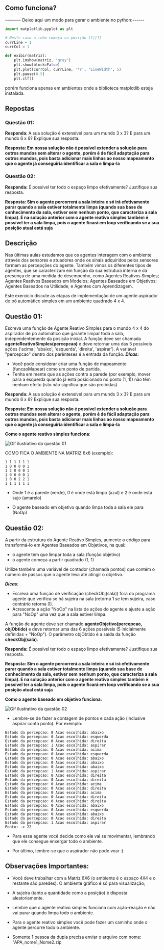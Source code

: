 ## Como funciona?

-------- Deixo aqui um modo para gerar o ambiente no python:------

``` python
import matplotlib.pyplot as plt

# Neste caso o robo começa na posição [1][1]
currLine = 1
currCol = 1

def exibir(matriz):
    plt.imshow(matriz, 'gray')
    plt.show(block=False)
    plt.plot(currCol, currLine, '*r', 'LineWidth', 5)
    plt.pause(0.5)
    plt.clf()
```

porém funciona apenas em ambientes onde a biblioteca matplotlib esteja instalada.

## Repostas

### Questão 01:

**Responda**: A sua solução é extensível para um mundo 3 x 3? E para um mundo 6 x 6? Explique sua
resposta.

**Resposta: Em nossa solução não é possível extender a solução para outros mundos sem alterar o agente, porém é de fácil adaptação para outros mundos, pois basta adicionar mais linhas ao nosso mapeamento que o agente já conseguiria identificar a sala e limpa-la**

### Questão 02: 

**Responda:** É possível ter todo o espaço limpo efetivamente? Justifique sua resposta.

**Resposta: Sim o agente percorrerá a sala inteira e só irá efetivamente parar quando a sala estiver totalmente limpa (quando sua base de conhecimento da sala, estiver sem nenhum ponto, que caracteriza a sala limpa). E na solução anterior com o agente reativo simples também é possível ter a sala limpa, pois o agente ficará em loop verificando se a sua posição atual está suja**

## Descrição

Nas últimas aulas estudamos que os agentes interagem com o ambiente através dos sensores e
atuadores onde os sinais adquiridos pelos sensores formam as percepções do agente. Também
vimos os diferentes tipos de agentes, que se caracterizam em função da sua estrutura interna e da
presença de uma medida de desempenho, como Agentes Reativos Simples; Agentes Reativos
Baseados em Modelos; Agentes Baseados em Objetivos; Agentes Baseados na Utilidade; e Agentes
com Aprendizagem.

Este exercício discute as etapas de implementação de um agente aspirador de pó automático
simples em um ambiente quadrado 4 x 4. 

## Questão 01:
Escreva uma função de Agente Reativo Simples para o mundo 4 x 4 do aspirador de pó
automático que garante limpar toda a sala, independentemente da posição inicial. A função
deve ser chamada **agenteReativoSimples(percepcao)** e deve retornar uma das 5 possíveis ações
('acima', 'abaixo', 'esquerda', 'direita', 'aspirar'). A variável "percepcao" dentro dos parênteses é
a entrada da função.
***Dicas:***
- Você pode considerar criar uma função de mapeamento (funcaoMapear) como um ponto de
partida.
- Tenha em mente que as ações contra a parede (por exemplo, mover para a esquerda
quando já está posicionado no ponto (1, 1)) não têm nenhum efeito (isto não significa que
são proibidas)

**Responda**: A sua solução é extensível para um mundo 3 x 3? E para um mundo 6 x 6? Explique sua
resposta.

**Resposta: Em nossa solução não é possível extender a solução para outros mundos sem alterar o agente, porém é de fácil adaptação para outros mundos, pois basta adicionar mais linhas ao nosso mapeamento que o agente já conseguiria identificar a sala e limpa-la**

**Como o agente reativo simples funciona:**

![Gif ilustrativo da questão 01](src/assets/img/question01.gif)

COMO FICA O AMBIENTE NA MATRIZ 6x6 (exemplo):
```
1 1 1 1 1 1
1 0 0 0 0 1
1 2 0 0 0 1
1 0 0 0 0 1
1 0 0 2 2 1
1 1 1 1 1 1
```

- Onde 1 é a parede (verde), 0 é onde está limpo (azul) e 2 é onde está sujo (amarelo)

- O agente baseado em objetivo quando limpa toda a sala ele para (NoOp)

## Questão 02:
A partir da estrutura do Agente Reativo Simples, aumente o código para transformá-lo em
Agentes Baseados em Objetivos, na qual:

- o agente tem que limpar toda a sala (função objetivo)
- o agente começa a partir quadrado (1, 1)

Utilize também uma variável de contador (chamada pontos) que contém o número de passos que o
agente leva até atingir o objetivo.

***Dicas:***
- Escreva uma função de verificação (checkObj(sala)) fora do programa agente que verifica se
há sujeira na sala (retorna 1 se tem sujeira, caso contrário retorna 0).
- Acrescente a ação "NoOp" na lista de ações do agente e ajuste a ação para "NoOp" uma vez
que a sala estiver limpa.

A função de agente deve ser chamado **agenteObjetivo(percepcao, objObtido)** e deve retornar uma
das 6 ações possíveis (5 inicialmente definidas + "NoOp"). O parâmetro objObtido é a saída da
função **checkObj(sala)**.

**Responda:** É possível ter todo o espaço limpo efetivamente? Justifique sua resposta.

**Resposta: Sim o agente percorrerá a sala inteira e só irá efetivamente parar quando a sala estiver totalmente limpa (quando sua base de conhecimento da sala, estiver sem nenhum ponto, que caracteriza a sala limpa). E na solução anterior com o agente reativo simples também é possível ter a sala limpa, pois o agente ficará em loop verificando se a sua posição atual está suja**

**Como o agente baseado em objetivo funciona:**

![Gif ilustrativo da questão 02](src/assets/img/question02.gif)

- Lembre-se de fazer  a contagem de pontos e cada ação (inclusive aspirar conta ponto). Por exemplo: 

```
Estado da percepcao: 0 Acao escolhida: abaixo
Estado da percepcao: 0 Acao escolhida: esquerda
Estado da percepcao: 0 Acao escolhida: direita
Estado da percepcao: 1 Acao escolhida: aspirar
Estado da percepcao: 0 Acao escolhida: acima
Estado da percepcao: 0 Acao escolhida: esquerda
Estado da percepcao: 0 Acao escolhida: abaixo
Estado da percepcao: 0 Acao escolhida: abaixo
Estado da percepcao: 0 Acao escolhida: abaixo
Estado da percepcao: 1 Acao escolhida: aspirar
Estado da percepcao: 0 Acao escolhida: direita
Estado da percepcao: 0 Acao escolhida: direita
Estado da percepcao: 0 Acao escolhida: acima
Estado da percepcao: 0 Acao escolhida: direita
Estado da percepcao: 0 Acao escolhida: acima
Estado da percepcao: 0 Acao escolhida: direita
Estado da percepcao: 0 Acao escolhida: direita
Estado da percepcao: 0 Acao escolhida: abaixo
Estado da percepcao: 0 Acao escolhida: esquerda
Estado da percepcao: 0 Acao escolhida: abaixo
Estado da percepcao: 0 Acao escolhida: direita
Estado da percepcao: 1 Acao escolhida: aspirar
Ponto: -> 22
```

- Para esse agente você decide como ele vai se movimentar, lembrando que ele consegue enxergar todo o ambiente.

- Por último, lembre-se que o aspirador não pode voar :)

## Observações Importantes:

- Você deve trabalhar com a Matriz 6X6 (o ambiente é o espaço 4X4 e o restante são paredes). O ambiente gráfico é só para visualização;

- A sujeira (tanto a quantidade como a posição) é disposta aleatoriamente. 

- Lembre que o agente reativo simples funciona com ação-reação e não vai parar quando limpa todo o ambiente.

- Para o agente reativo simples você pode fazer um caminho onde o agente percorre todo o ambiente.

- Somente 1 pessoa da dupla precisa enviar o arquivo com nome: "APA_nome1_Nome2.zip
